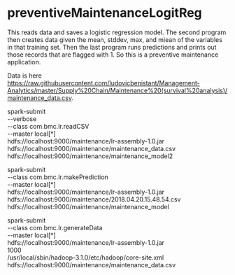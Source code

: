 # preventiveMaintenanceLogitReg

This reads data and saves a logistic regression model.  The second program then creates data given the mean, stddev, max, and miean of the variables in that training set.  Then the last program runs predictions and prints out those records that are flagged with 1.  So this is a preventive maintenance application.

Data is here https://raw.githubusercontent.com/ludovicbenistant/Management-Analytics/master/Supply%20Chain/Maintenance%20(survival%20analysis)/maintenance_data.csv.



spark-submit \
  --verbose \
  --class com.bmc.lr.readCSV \
  --master local[*] \
   hdfs://localhost:9000/maintenance/lr-assembly-1.0.jar \
  hdfs://localhost:9000/maintenance/maintenance_data.csv \
  hdfs://localhost:9000/maintenance/maintenance_model2




spark-submit \
  --class com.bmc.lr.makePrediction \
  --master local[*] \
   hdfs://localhost:9000/maintenance/lr-assembly-1.0.jar \
hdfs://localhost:9000/maintenance/2018.04.20.15.48.54.csv \
  hdfs://localhost:9000/maintenance/maintenance_model  
  





spark-submit \
  --class com.bmc.lr.generateData \
  --master local[*] \
 hdfs://localhost:9000/maintenance/lr-assembly-1.0.jar \
1000 \
/usr/local/sbin/hadoop-3.1.0/etc/hadoop/core-site.xml \
 hdfs://localhost:9000/maintenance/maintenance_data.csv  
  


